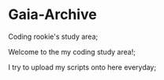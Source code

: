 # Gaia-Archive
Coding rookie's study area;

Welcome to the my coding study area!;

I try to upload my scripts onto here everyday;
